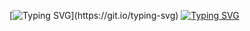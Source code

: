 [![Typing SVG](https://readme-typing-svg.demolab.com?font=Fira+Code&weight=600&duration=1000&pause=10&color=F7F7F7&vCenter=true&multiline=true&repeat=false&width=435&height=80&lines=Hi!;I'm+Pablo+and+my+interests+are...)](https://git.io/typing-svg)
[![Typing SVG](https://readme-typing-svg.demolab.com?font=Fira+Code&weight=600&duration=1000&pause=1000&color=BF74F7&vCenter=true&multiline=false&repeat=true&width=435&height=40&lines=Videogames+%F0%9F%91%BE;Game+Engines+%E2%9A%99%EF%B8%8F;Tooling+%F0%9F%93%A6;Web+Apps+%F0%9F%93%B2;Graphics+%E2%98%84%EF%B8%8F)](https://git.io/typing-svg)
